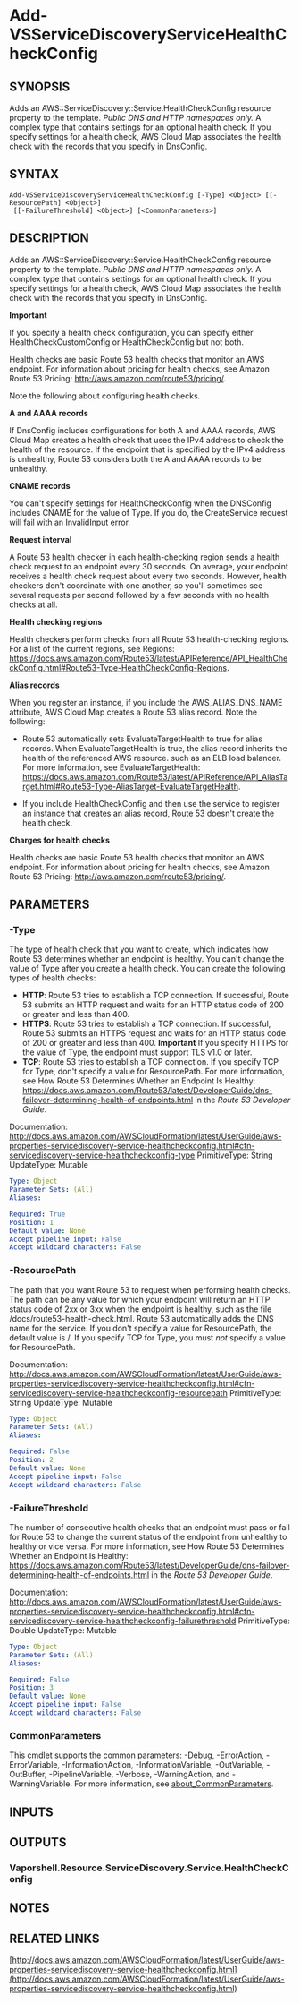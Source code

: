 # Add-VSServiceDiscoveryServiceHealthCheckConfig

## SYNOPSIS
Adds an AWS::ServiceDiscovery::Service.HealthCheckConfig resource property to the template.
*Public DNS and HTTP namespaces only.* A complex type that contains settings for an optional health check.
If you specify settings for a health check, AWS Cloud Map associates the health check with the records that you specify in DnsConfig.

## SYNTAX

```
Add-VSServiceDiscoveryServiceHealthCheckConfig [-Type] <Object> [[-ResourcePath] <Object>]
 [[-FailureThreshold] <Object>] [<CommonParameters>]
```

## DESCRIPTION
Adds an AWS::ServiceDiscovery::Service.HealthCheckConfig resource property to the template.
*Public DNS and HTTP namespaces only.* A complex type that contains settings for an optional health check.
If you specify settings for a health check, AWS Cloud Map associates the health check with the records that you specify in DnsConfig.

**Important**

If you specify a health check configuration, you can specify either HealthCheckCustomConfig or HealthCheckConfig but not both.

Health checks are basic Route 53 health checks that monitor an AWS endpoint.
For information about pricing for health checks, see Amazon Route 53 Pricing: http://aws.amazon.com/route53/pricing/.

Note the following about configuring health checks.

**A and AAAA records**

If DnsConfig includes configurations for both A and AAAA records, AWS Cloud Map creates a health check that uses the IPv4 address to check the health of the resource.
If the endpoint that is specified by the IPv4 address is unhealthy, Route 53 considers both the A and AAAA records to be unhealthy.

**CNAME records**

You can't specify settings for HealthCheckConfig when the DNSConfig includes CNAME for the value of Type.
If you do, the CreateService request will fail with an InvalidInput error.

**Request interval**

A Route 53 health checker in each health-checking region sends a health check request to an endpoint every 30 seconds.
On average, your endpoint receives a health check request about every two seconds.
However, health checkers don't coordinate with one another, so you'll sometimes see several requests per second followed by a few seconds with no health checks at all.

**Health checking regions**

Health checkers perform checks from all Route 53 health-checking regions.
For a list of the current regions, see Regions: https://docs.aws.amazon.com/Route53/latest/APIReference/API_HealthCheckConfig.html#Route53-Type-HealthCheckConfig-Regions.

**Alias records**

When you register an instance, if you include the AWS_ALIAS_DNS_NAME attribute, AWS Cloud Map creates a Route 53 alias record.
Note the following:

+ Route 53 automatically sets EvaluateTargetHealth to true for alias records.
When EvaluateTargetHealth is true, the alias record inherits the health of the referenced AWS resource.
such as an ELB load balancer.
For more information, see EvaluateTargetHealth: https://docs.aws.amazon.com/Route53/latest/APIReference/API_AliasTarget.html#Route53-Type-AliasTarget-EvaluateTargetHealth.

+ If you include HealthCheckConfig and then use the service to register an instance that creates an alias record, Route 53 doesn't create the health check.

**Charges for health checks**

Health checks are basic Route 53 health checks that monitor an AWS endpoint.
For information about pricing for health checks, see Amazon Route 53 Pricing: http://aws.amazon.com/route53/pricing/.

## PARAMETERS

### -Type
The type of health check that you want to create, which indicates how Route 53 determines whether an endpoint is healthy.
You can't change the value of Type after you create a health check.
You can create the following types of health checks:
+  **HTTP**: Route 53 tries to establish a TCP connection.
If successful, Route 53 submits an HTTP request and waits for an HTTP status code of 200 or greater and less than 400.
+  **HTTPS**: Route 53 tries to establish a TCP connection.
If successful, Route 53 submits an HTTPS request and waits for an HTTP status code of 200 or greater and less than 400.
**Important**
If you specify HTTPS for the value of Type, the endpoint must support TLS v1.0 or later.
+  **TCP**: Route 53 tries to establish a TCP connection.
If you specify TCP for Type, don't specify a value for ResourcePath.
For more information, see How Route 53 Determines Whether an Endpoint Is Healthy: https://docs.aws.amazon.com/Route53/latest/DeveloperGuide/dns-failover-determining-health-of-endpoints.html in the *Route 53 Developer Guide*.

Documentation: http://docs.aws.amazon.com/AWSCloudFormation/latest/UserGuide/aws-properties-servicediscovery-service-healthcheckconfig.html#cfn-servicediscovery-service-healthcheckconfig-type
PrimitiveType: String
UpdateType: Mutable

```yaml
Type: Object
Parameter Sets: (All)
Aliases:

Required: True
Position: 1
Default value: None
Accept pipeline input: False
Accept wildcard characters: False
```

### -ResourcePath
The path that you want Route 53 to request when performing health checks.
The path can be any value for which your endpoint will return an HTTP status code of 2xx or 3xx when the endpoint is healthy, such as the file /docs/route53-health-check.html.
Route 53 automatically adds the DNS name for the service.
If you don't specify a value for ResourcePath, the default value is /.
If you specify TCP for Type, you must *not* specify a value for ResourcePath.

Documentation: http://docs.aws.amazon.com/AWSCloudFormation/latest/UserGuide/aws-properties-servicediscovery-service-healthcheckconfig.html#cfn-servicediscovery-service-healthcheckconfig-resourcepath
PrimitiveType: String
UpdateType: Mutable

```yaml
Type: Object
Parameter Sets: (All)
Aliases:

Required: False
Position: 2
Default value: None
Accept pipeline input: False
Accept wildcard characters: False
```

### -FailureThreshold
The number of consecutive health checks that an endpoint must pass or fail for Route 53 to change the current status of the endpoint from unhealthy to healthy or vice versa.
For more information, see How Route 53 Determines Whether an Endpoint Is Healthy: https://docs.aws.amazon.com/Route53/latest/DeveloperGuide/dns-failover-determining-health-of-endpoints.html in the *Route 53 Developer Guide*.

Documentation: http://docs.aws.amazon.com/AWSCloudFormation/latest/UserGuide/aws-properties-servicediscovery-service-healthcheckconfig.html#cfn-servicediscovery-service-healthcheckconfig-failurethreshold
PrimitiveType: Double
UpdateType: Mutable

```yaml
Type: Object
Parameter Sets: (All)
Aliases:

Required: False
Position: 3
Default value: None
Accept pipeline input: False
Accept wildcard characters: False
```

### CommonParameters
This cmdlet supports the common parameters: -Debug, -ErrorAction, -ErrorVariable, -InformationAction, -InformationVariable, -OutVariable, -OutBuffer, -PipelineVariable, -Verbose, -WarningAction, and -WarningVariable. For more information, see [about_CommonParameters](http://go.microsoft.com/fwlink/?LinkID=113216).

## INPUTS

## OUTPUTS

### Vaporshell.Resource.ServiceDiscovery.Service.HealthCheckConfig
## NOTES

## RELATED LINKS

[http://docs.aws.amazon.com/AWSCloudFormation/latest/UserGuide/aws-properties-servicediscovery-service-healthcheckconfig.html](http://docs.aws.amazon.com/AWSCloudFormation/latest/UserGuide/aws-properties-servicediscovery-service-healthcheckconfig.html)

